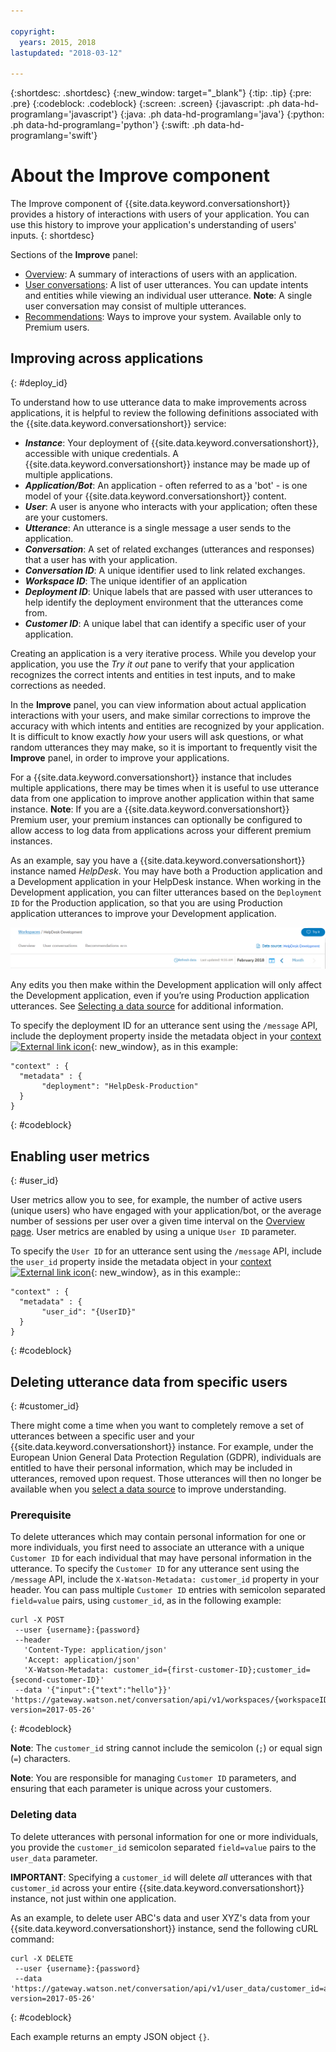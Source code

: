 ```yaml
---

copyright:
  years: 2015, 2018
lastupdated: "2018-03-12"

---
```


{:shortdesc: .shortdesc}
{:new_window: target="_blank"}
{:tip: .tip}
{:pre: .pre}
{:codeblock: .codeblock}
{:screen: .screen}
{:javascript: .ph data-hd-programlang='javascript'}
{:java: .ph data-hd-programlang='java'}
{:python: .ph data-hd-programlang='python'}
{:swift: .ph data-hd-programlang='swift'}

# About the Improve component

The Improve component of {{site.data.keyword.conversationshort}} provides a history of interactions with users of your application. You can use this history to improve your application's understanding of users' inputs.
{: shortdesc}

Sections of the **Improve** panel:

* [Overview](logs_oview.html): A summary of interactions of users with an application.
* [User conversations](logs_convo.html): A list of user utterances. You can update intents and entities while viewing an individual user utterance. **Note**: A single user conversation may consist of multiple utterances.
* [Recommendations](logs_recommend.html): Ways to improve your system. Available only to Premium users.

## Improving across applications
{: #deploy_id}

To understand how to use utterance data to make improvements across applications, it is helpful to review the following definitions associated with the {{site.data.keyword.conversationshort}} service:

* ***Instance***: Your deployment of {{site.data.keyword.conversationshort}}, accessible with unique credentials. A {{site.data.keyword.conversationshort}} instance may be made up of multiple applications.
* ***Application/Bot***: An application - often referred to as a 'bot' - is one model of your {{site.data.keyword.conversationshort}} content.
* ***User***: A user is anyone who interacts with your application; often these are your customers.
* ***Utterance***: An utterance is a single message a user sends to the application.
* ***Conversation***: A set of related exchanges (utterances and responses) that a user has with your application.
* ***Conversation ID***: A unique identifier used to link related exchanges.
* ***Workspace ID***: The unique identifier of an application
* ***Deployment ID***: Unique labels that are passed with user utterances to help identify the deployment environment that the utterances come from.
* ***Customer ID***: A unique label that can identify a specific user of your application.

Creating an application is a very iterative process. While you develop your application, you use the *Try it out* pane to verify that your application recognizes the correct intents and entities in test inputs, and to make corrections as needed.

In the **Improve** panel, you can view information about actual application interactions with your users, and make similar corrections to improve the accuracy with which intents and entities are recognized by your application. It is difficult to know exactly *how* your users will ask questions, or what random utterances they may make, so it is important to frequently visit the **Improve** panel, in order to improve your applications.

For a {{site.data.keyword.conversationshort}} instance that includes multiple applications, there may be times when it is useful to use utterance data from one application to improve another application within that same instance. **Note**: If you are a {{site.data.keyword.conversationshort}} Premium user, your premium instances can optionally be configured to allow access to log data from applications across your different premium instances.

As an example, say you have a {{site.data.keyword.conversationshort}} instance named *HelpDesk*. You may have both a Production application and a Development application in your HelpDesk instance. When working in the Development application, you can filter utterances based on the `Deployment ID` for the Production application, so that you are using Production application utterances to improve your Development application.

![Data source link](images/data_source_1.png)

Any edits you then make within the Development application will only affect the Development application, even if you’re using Production application utterances. See [Selecting a data source](logs_convo.html#select-source) for additional information.

To specify the deployment ID for an utterance sent using the `/message` API, include the deployment property inside the metadata object in your [context ![External link icon](../../icons/launch-glyph.svg "External link icon")](https://www.ibm.com/watson/developercloud/conversation/api/v1/#send_message){: new_window}, as in this example:

```
"context" : {
  "metadata" : {
       "deployment": "HelpDesk-Production"
  }
}
```
{: #codeblock}

## Enabling user metrics
{: #user_id}

User metrics allow you to see, for example, the number of active users (unique users) who have engaged with your application/bot, or the average number of sessions per user over a given time interval on the [Overview page](logs_oview.html). User metrics are enabled by using a unique `User ID` parameter.

To specify the `User ID` for an utterance sent using the `/message` API, include the `user_id` property inside the metadata object in your [context ![External link icon](../../icons/launch-glyph.svg "External link icon")](https://www.ibm.com/watson/developercloud/conversation/api/v1/#send_message){: new_window}, as in this example::

```
"context" : {
  "metadata" : {
       "user_id": "{UserID}"
  }
}
```
{: #codeblock}

<!-- ### Querying data
Use the `/logs` API `filter` parameter to search an application log for specific user data. For example, to search for data specific to a `User ID` that matches `my_best_customer`, the query might be:

```
curl -X GET
 --user {username}:{password}
 --data 'https://gateway.watson.net/conversation/api/v1/workspaces/{workspaceID}/logs?version=2018-02-16&filter=(language::en,request.header.metadata.user_id::my_best_customer)'
```
{: #codeblock}

See the [Filter query reference](filter-reference.html) for additional details. -->

## Deleting utterance data from specific users
{: #customer_id}

There might come a time when you want to completely remove a set of utterances between a specific user and your {{site.data.keyword.conversationshort}} instance. For example, under the European Union General Data Protection Regulation (GDPR), individuals are entitled to have their personal information, which may be included in utterances, removed upon request. Those utterances will then no longer be available when you [select a data source](logs_convo.html#select-source) to improve understanding.

### Prerequisite
To delete utterances which may contain personal information for one or more individuals, you first need to associate an utterance with a unique `Customer ID` for each individual that may have personal information in the utterance. To specify the `Customer ID` for any utterance sent using the `/message` API, include the `X-Watson-Metadata: customer_id` property in your header. You can pass multiple `Customer ID` entries with semicolon separated `field=value` pairs, using `customer_id`, as in the following example:

```
curl -X POST
 --user {username}:{password}
 --header
   'Content-Type: application/json'
   'Accept: application/json'
   'X-Watson-Metadata: customer_id={first-customer-ID};customer_id={second-customer-ID}'
 --data '{"input":{"text":"hello"}}' 'https://gateway.watson.net/conversation/api/v1/workspaces/{workspaceID}/message?version=2017-05-26'
```
{: #codeblock}

**Note**: The `customer_id` string cannot include the semicolon (`;`) or equal sign (`=`) characters.

**Note**: You are responsible for managing `Customer ID` parameters, and ensuring that each parameter is unique across your customers.

### Deleting data
To delete utterances with personal information for one or more individuals, you provide the `customer_id` semicolon separated `field=value` pairs to the `user_data` parameter.

**IMPORTANT**: Specifying a `customer_id` will delete *all* utterances with that `customer_id` across your entire {{site.data.keyword.conversationshort}} instance, not just within one application.

As an example, to delete user ABC's data and user XYZ's data from your {{site.data.keyword.conversationshort}} instance, send the following cURL command:

```
curl -X DELETE
 --user {username}:{password}
 --data 'https://gateway.watson.net/conversation/api/v1/user_data/customer_id=abc;customer_id=xyz?version=2017-05-26'
```
{: #codeblock}


Each example returns an empty JSON object `{}`.
